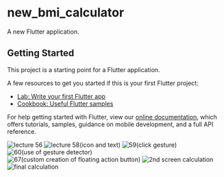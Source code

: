 # new_bmi_calculator

A new Flutter application.

## Getting Started

This project is a starting point for a Flutter application.

A few resources to get you started if this is your first Flutter project:

- [Lab: Write your first Flutter app](https://flutter.dev/docs/get-started/codelab)
- [Cookbook: Useful Flutter samples](https://flutter.dev/docs/cookbook)

For help getting started with Flutter, view our
[online documentation](https://flutter.dev/docs), which offers tutorials,
samples, guidance on mobile development, and a full API reference.

![lecture 56](https://user-images.githubusercontent.com/73757387/100291087-a389fe00-2f9e-11eb-9de6-06fb50a68e08.PNG)
![lecture 58(icon and text)](https://user-images.githubusercontent.com/73757387/100291483-bf41d400-2f9f-11eb-934d-6c005c39bf51.PNG)
![59(click gesture)](https://user-images.githubusercontent.com/73757387/100291494-c668e200-2f9f-11eb-898f-ef7d81b102a3.PNG)
![60(use of gesture detector)](https://user-images.githubusercontent.com/73757387/100291511-ce288680-2f9f-11eb-8378-3c95f491cc5f.PNG)
![67(custom creation of floating action button)](https://user-images.githubusercontent.com/73757387/100291635-26f81f00-2fa0-11eb-8c2f-c0b271c59da4.PNG)
![2nd screen calculation](https://user-images.githubusercontent.com/73757387/100291960-fbc1ff80-2fa0-11eb-9d15-6f9602376f6c.PNG)
![final calculation](https://user-images.githubusercontent.com/73757387/100292100-63784a80-2fa1-11eb-9e43-c27305917a75.PNG)

